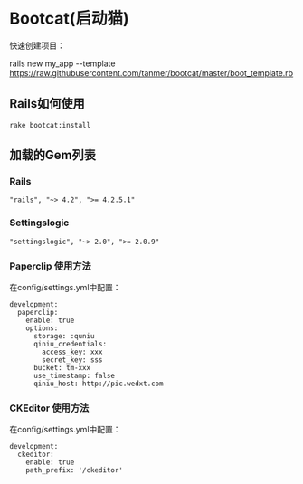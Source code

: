# Bootcat(启动猫)

快速创建项目：

rails new my_app --template https://raw.githubusercontent.com/tanmer/bootcat/master/boot_template.rb

## Rails如何使用

    rake bootcat:install

## 加载的Gem列表

### Rails

    "rails", "~> 4.2", ">= 4.2.5.1"

### Settingslogic

    "settingslogic", "~> 2.0", ">= 2.0.9"

### Paperclip 使用方法

在config/settings.yml中配置：

    development:
      paperclip:
        enable: true
        options:
          storage: :quniu
          qiniu_credentials:
            access_key: xxx
            secret_key: sss
          bucket: tm-xxx
          use_timestamp: false
          qiniu_host: http://pic.wedxt.com


### CKEditor 使用方法

在config/settings.yml中配置：

    development:
      ckeditor:
        enable: true
        path_prefix: '/ckeditor'
          